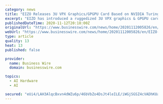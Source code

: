 ```yaml
---
category: news
title: "EIZO Releases 3U VPX Graphics/GPGPU Card Based on NVIDIA Turing (TU104) for AI Applications in the Defense Market"
excerpt: "EIZO has introduced a ruggedized 3U VPX graphics & GPGPU card that hosts the NVIDIA® Quadro RTX™ 5000 GPU (TU104) directly on the board (chip-down)."
publishedDateTime: 2020-11-12T20:18:00Z
originalUrl: "https://www.businesswire.com/news/home/20201112005826/en/EIZO-Releases-3U-VPX-GraphicsGPGPU-Card-Based-on-NVIDIA-Turing-TU104-for-AI-Applications-in-the-Defense-Market"
webUrl: "https://www.businesswire.com/news/home/20201112005826/en/EIZO-Releases-3U-VPX-GraphicsGPGPU-Card-Based-on-NVIDIA-Turing-TU104-for-AI-Applications-in-the-Defense-Market"
type: article
quality: 13
heat: 13
published: false

provider:
  name: Business Wire
  domain: businesswire.com

topics:
  - AI Hardware
  - AI

secured: "eUi4/LAH3AlqcBxvn4dWZu6p/46bVbZo4DsJt4leILE/iWGjSGSZ4cVADhKUaP09qoA2ML61z5Pdne8bYkpwSQkLgtx55bOZgOyc4ZPJhXtxjBLyS7GZLV75Iw7i67I8mdQNVNvg23oL64QEYUbV/o8fXdrbRkFnLuuACQlrE3bkacyYZ1tcEPj/ecFZdZ9OgioGhBtf6OS4MrNdUxg7PaNeICg8ock4+Sfia/s4GrZerudtApY1ex/q+3ppKqAOWB+x++lV5sHu7xRYRulNa601s3JWdu7+2FED+TpNxxYalRriewsEXpI23b9796K+OfkRjmZgK1L6aN4HaOTNyRciK8pIXHsjuB3kH1HoB3k=;zbgsSD4f5DxjOSp/qhGdtw=="
---
```


